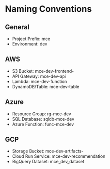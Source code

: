 # Naming Conventions

## General
- Project Prefix: mce
- Environment: dev

## AWS
- S3 Bucket: mce-dev-frontend-<unique-suffix>
- API Gateway: mce-dev-api
- Lambda: mce-dev-function
- DynamoDB/Table: mce-dev-table

## Azure
- Resource Group: rg-mce-dev
- SQL Database: sqldb-mce-dev
- Azure Function: func-mce-dev

## GCP
- Storage Bucket: mce-dev-artifacts-<unique-suffix>
- Cloud Run Service: mce-dev-recommendation
- BigQuery Dataset: mce_dev_dataset
